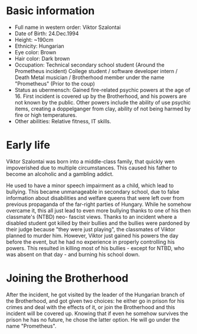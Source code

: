 # Basic information

* Full name in western order: Viktor Szalontai
* Date of Birth: 24.Dec.1994
* Height: ~190cm
* Ethnicity: Hungarian
* Eye color: Brown
* Hair color: Dark brown
* Occupation: 
  Technical secondary school student (Around the Prometheus incident)
  College student / software developer intern / Death Metal musician / Brotherhood member under the name "Prometheus" (Prior to the
  coup)
* Status as ubermensch: Gained fire-related psychic powers at the age of 16. First incident is covered up by the Brotherhood, and 
his powers are not known by the public. Other powers include the ability of use psychic items, creating a doppelganger from clay, 
ability of not being harmed by fire or high temperatures.
* Other abilities: Relative fitness, IT skills.

# Early life

Viktor Szalontai was born into a middle-class family, that quickly wen impoverished due to multiple circumstances. This caused his
father to become an alcoholic and a gambling addict.

He used to have a minor speech impairment as a child, which lead to bullying. This became unmanageable in secondary school, due to
false information about disabilities and welfare queens that were left over from previous propaganda of the far-right parties of 
Hungary. While he somehow overcame it, this all just lead to even more bullying thanks to one of his then classmate's (NTBD) neo-
fascist views. Thanks to an incident where a disabled student got killed by their bullies and the bullies were pardoned by their 
judge because "they were just playing", the classmates of Viktor planned to murder him. However, Viktor just gained his powers the
day before the event, but he had no experience in properly controlling his powers. This resulted in killing most of his bullies - 
except for NTBD, who was absent on that day - and burning his school down.

# Joining the Brotherhood

After the incident, he got visited by the leader of the Hungarian branch of the Brotherhood, and got given two choices: he either 
go in prison for his crimes and deal with the effects of it, or join the Brotherhood and this incident will be covered up. Knowing
that if even he somehow survives the prison he has no future, he chose the latter option. He will go under the name "Prometheus".
